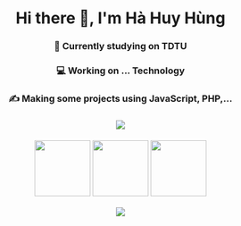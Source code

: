 <h1 align="center">Hi there 👋, I'm Hà Huy Hùng</h1>
<h3 align="center">📘 Currently studying on TDTU</h3>
<h3 align="center">💻 Working on ... Technology</h3>
<h3 align="center">✍️ Making some projects using JavaScript, PHP,...</h3>
<h3 align="center":open_file_folder: Node.js, React.js, TensorFlow and Laravel </h3>


<p align="center" style="margin-bottom: 20px">
	<img src="https://github-readme-stats.vercel.app/api?username=Zeroryo&show_icons=true&theme=radical"></img>
</p>
<p align="center" style="margin-bottom: 10px">
	<img src="https://media3.giphy.com/media/ln7z2eWriiQAllfVcn/200w.webp" width="100" />
	<img src="https://i.giphy.com/media/eNAsjO55tPbgaor7ma/200w.webp" width="100" />
	<img src="https://media.giphy.com/media/kdFc8fubgS31b8DsVu/giphy.gif" width="100" />
</p>
<p align="center" style="margin-bottom: 20px">
	<img src="https://github-readme-stats.vercel.app/api/pin/?username=Zeroryo&repo=lux_shop_travel"></img>
</p>
